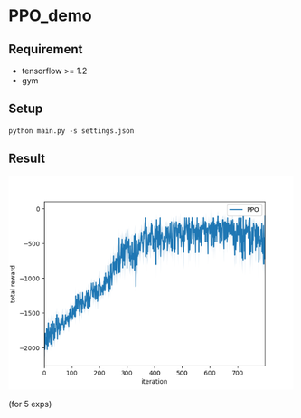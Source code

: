 # PPO_demo

## Requirement

- tensorflow >= 1.2
- gym

## Setup

```
python main.py -s settings.json
```

## Result

![](./result.png)

(for 5 exps)
